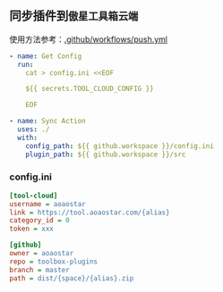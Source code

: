## 同步插件到`傲星工具箱云端`

使用方法参考：[.github/workflows/push.yml](.github/workflows/push.yml)

```yaml
- name: Get Config
  run:
    cat > config.ini <<EOF

    ${{ secrets.TOOL_CLOUD_CONFIG }}

    EOF

- name: Sync Action
  uses: ./
  with:
    config_path: ${{ github.workspace }}/config.ini
    plugin_path: ${{ github.workspace }}/src
```

### config.ini
```ini
[tool-cloud]
username = aoaostar
link = https://tool.aoaostar.com/{alias}
category_id = 0
token = xxx

[github]
owner = aoaostar
repo = toolbox-plugins
branch = master
path = dist/{space}/{alias}.zip
```